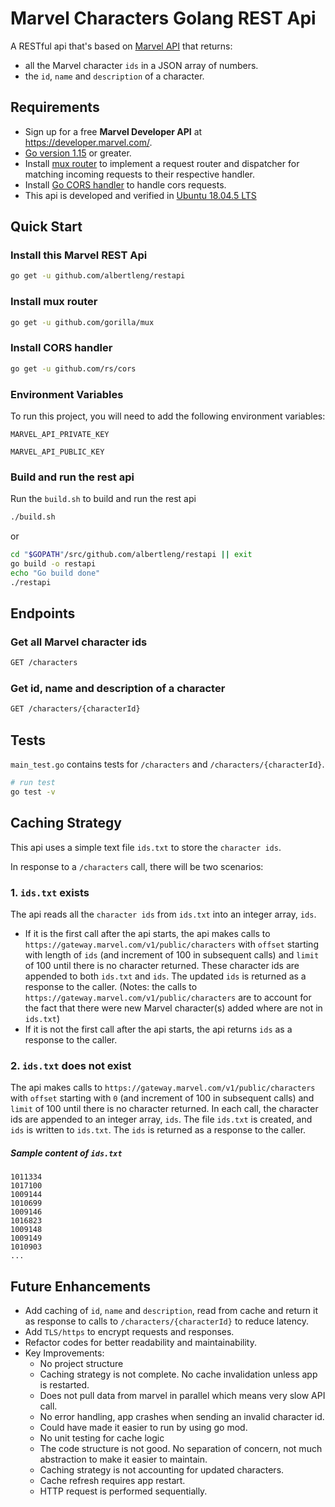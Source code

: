 # Marvel Characters Golang REST Api

A RESTful api that's based on [Marvel API](https://developer.marvel.com/) that returns:

- all the Marvel character `ids` in a JSON array of numbers.
- the `id`, `name` and `description` of a character.

## Requirements

- Sign up for a free **Marvel Developer API** at https://developer.marvel.com/.
- [Go version 1.15](https://golang.org/dl/) or greater.
- Install [mux router](https://github.com/gorilla/mux) to implement a request router and dispatcher for matching
  incoming requests to their respective handler.
- Install [Go CORS handler](https://github.com/rs/cors) to handle cors requests.
- This api is developed and verified in [Ubuntu 18.04.5 LTS](https://releases.ubuntu.com/18.04/)

## Quick Start

### Install this Marvel REST Api

``` bash
go get -u github.com/albertleng/restapi
```

### Install mux router

``` bash
go get -u github.com/gorilla/mux
```

### Install CORS handler

``` bash
go get -u github.com/rs/cors
```

### Environment Variables

To run this project, you will need to add the following environment variables:

`MARVEL_API_PRIVATE_KEY`

`MARVEL_API_PUBLIC_KEY`

### Build and run the rest api

Run the `build.sh` to build and run the rest api

``` bash
./build.sh
```

or

``` bash
cd "$GOPATH"/src/github.com/albertleng/restapi || exit
go build -o restapi
echo "Go build done"
./restapi 
```

## Endpoints

### Get all Marvel character ids

``` bash
GET /characters
```

### Get id, name and description of a character

``` bash
GET /characters/{characterId}
```

## Tests

`main_test.go` contains tests for `/characters` and `/characters/{characterId}`.

``` bash
# run test
go test -v
```

## Caching Strategy

This api uses a simple text file `ids.txt` to store the `character ids`.

In response to a `/characters` call, there will be two scenarios:

### 1. `ids.txt` exists

The api reads all the `character ids` from `ids.txt` into an integer array, `ids`.

- If it is the first call after the api starts, the api makes calls to `https://gateway.marvel.com/v1/public/characters`
  with `offset` starting with length of `ids` (and increment of 100 in subsequent calls) and `limit` of 100 until there
  is no character returned. These character ids are appended to both `ids.txt` and `ids`. The updated `ids` is returned
  as a response to the caller. (Notes: the calls to `https://gateway.marvel.com/v1/public/characters` are to account for
  the fact that there were new Marvel character(s) added where are not in `ids.txt`)
- If it is not the first call after the api starts, the api returns `ids` as a response to the caller.

### 2. `ids.txt` does not exist

The api makes calls to `https://gateway.marvel.com/v1/public/characters` with `offset` starting with `0` (and increment
of 100 in subsequent calls) and `limit` of 100 until there is no character returned. In each call, the character ids are
appended to an integer array, `ids`. The file `ids.txt` is created, and `ids` is written to `ids.txt`. The `ids` is
returned as a response to the caller.

##### Sample content of `ids.txt`

``` text
1011334
1017100
1009144
1010699
1009146
1016823
1009148
1009149
1010903
...
```

## Future Enhancements

- Add caching of `id`, `name` and `description`, read from cache and return it as response to calls to `/characters/{characterId}` to
  reduce latency.
- Add `TLS/https` to encrypt requests and responses.
- Refactor codes for better readability and maintainability.
- Key Improvements:
    - No project structure
    - Caching strategy is not complete. No cache invalidation unless app is restarted.
    - Does not pull data from marvel in parallel which means very slow API call.
    - No error handling, app crashes when sending an invalid character id.
    - Could have made it easier to run by using go mod.
    - No unit testing for cache logic
    - The code structure is not good. No separation of concern, not much abstraction to make it easier to maintain.
    - Caching strategy is not accounting for updated characters.
    - Cache refresh requires app restart.
    - HTTP request is performed sequentially.
  


